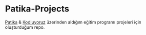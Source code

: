 # Patika-Projects

[Patika](https://www.patika.dev/tr) &amp; [Kodluyoruz](https://kodluyoruz.org/tr/kodluyoruz/) üzerinden aldığım eğitim programı projeleri için oluşturduğum repo.
